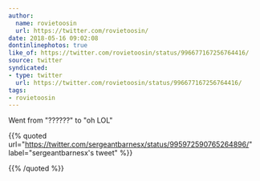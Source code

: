 ```yaml
---
author:
  name: rovietoosin
  url: https://twitter.com/rovietoosin/
date: 2018-05-16 09:02:08
dontinlinephotos: true
like_of: https://twitter.com/rovietoosin/status/996677167256764416/
source: twitter
syndicated:
- type: twitter
  url: https://twitter.com/rovietoosin/status/996677167256764416/
tags:
- rovietoosin
---
```


Went from "??????" to "oh LOL" 

{{% quoted url="https://twitter.com/sergeantbarnesx/status/995972590765264896/" label="sergeantbarnesx's tweet" %}}



{{% /quoted %}}